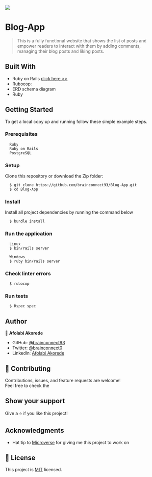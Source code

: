 [![](https://img.shields.io/badge/Microverse-Afolabi%20Akorede-blueviolet)](https://github.com/brainconnect93)


# Blog-App

> This is a fully functional website that shows the list of posts and empower readers to interact with them by adding comments, managing their blog posts and liking posts.

## Built With

- Ruby on Rails [click here >>](https://guides.rubyonrails.org/)
- Rubocop: 
- ERD schema diagram
- Ruby

## Getting Started
To get a local copy up and running follow these simple example steps.

### Prerequisites
```
  Ruby
  Ruby on Rails
  PostgreSQL
```

### Setup
Clone this repository or download the Zip folder:
```
  $ git clone https://github.com/brainconnect93/Blog-App.git
  $ cd Blog-App
```

### Install
Install all project dependencies by running the command below
```
  $ bundle install
```

### Run the application
```
  Linux
  $ bin/rails server
```

```
  Windows
  $ ruby bin/rails server
```

### Check linter errors
```
  $ rubocop
```


### Run tests

```
  $ Rspec spec

```

## Author
👤 **Afolabi Akorede**

- GitHub: [@brainconnect93](https://github.com/brainconnect93)
- Twitter: [@brainconnect0](https://twitter.com/brainconnect0)
- LinkedIn: [Afolabi Akorede](https://linkedin.com/in/brainconnect93)

## 🤝 Contributing

Contributions, issues, and feature requests are welcome!  
Feel free to check the

## Show your support

Give a ⭐️ if you like this project!

## Acknowledgments

- Hat tip to [Microverse](https://bit.ly/MicroverseTN) for giving me this project to work on

## 📝 License

This project is [MIT](./MIT.md) licensed.

<br />
